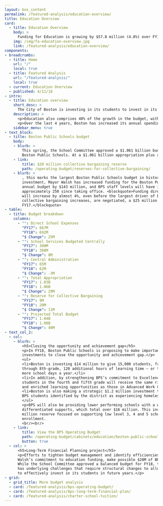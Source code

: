 ```yaml
---
layout: bos_content
permalink: /featured-analysis/education-overview/
title: Education Overview
card:
  - title: Education Overview
    body: >
      Funding for Education is growing by $57.8 million (4.8%) over FY17.
    img: /img/fa-education-overview.jpg
    link: /featured-analysis/education-overview/
components:
- breadcrumbs:
  - title: Home
    url: "/"
    local: true
  - title: Featured Analysis
    url: "/featured-analysis/"
    local: true
  - current: Education Overview
  - published: 4/11/18
- intro:
  - title: Education overview
    short_desc: >
      The City of Boston is investing in its students to invest in its future. Education comprises 40% of the FY18 budget with a projected $1.081 billion to support Boston Public Schools and $174.3 million to support approximately 10,600 Boston students in charter schools.
    description: >
      <p>Education also comprises 40% of the growth in the budget, with an increase of $57.8 million (4.8%) over FY17. This increase is in spite of a projected increase of just $1 million in Chapter 70 Education Aid and a charter reimbursement that is projected to be underfunded by $25 million by the state.</p>
      <p>Over the last 4 years, Boston has increased its annual spending on education by $207 milliion despite a reduction in education funding from the state.</p>
    sidebar_menu: true
- text_block:
  - title: Boston Public Schools budget
    body: 
    - blurb: > 
        This spring, the School Committee approved a $1.061 billion budget for the 
        Boston Public Schools. At a $1.061 billion appropriation plus a 
    - link:
        title: $20 million collective bargaining reserve
        path: /operating-budget/reserves-for-collective-bargaining/
    - blurb: >
        , this marks the largest Boston Public Schools budget in history. With this 
        investment, Mayor Walsh has increased funding for the Boston Public Schools’ 
        annual budget by $143 million, and BPS staff levels will have increased by 
        approximately 250 since taking office. <blockquote>Funding directed to schools 
        will increase by almost 4%, even before the largest driver of BPS costs, employee 
        collective bargaining increases, are negotiated, a $25 million increase over 
        FY17.</blockquote>
- table:
  - title: Budget breakdown
    columns:
      - "": Direct School Expenses
        "FY17": 667M
        "FY18": 692M
        "$ Change": 25M
      - "": School Services Budgeted Centrally
        "FY17": 300M
        "FY18": 308M
        "$ Change": 8M
      - "": Central Administration
        "FY17": 65M
        "FY18": 62M
        "$ Change": -3M
      - "": Total Appropriation
        "FY17": 1.03B
        "FY18": 1.06B
        "$ Change": 29M
      - "": Reserve for Collective Bargaining
        "FY17": 9M
        "FY18": 20M
        "$ Change": 11M
      - "": Projected Total Budget
        "FY17": 1.04B
        "FY18": 1.08B
        "$ Change": 40M
- text_col_2:
  - col:
    - blurb: >
        <h5>Closing the opportunity and achievement gap</h5>
        <p>In FY18, Boston Public Schools is proposing to make important research-backed 
        investments to close the opportunity and achievement gap.</p>
        <ul>
        <li>Boston is investing $14 million to give 15,000 students, from kindergarten 
        through 8th-grade, 120 additional hours of learning time — or the equivalent of 20 
        more school days a year.</li>
        <li>In addition, by strengthening BPS’s commitment to Excellence For All, more 
        students in the fourth and fifth grade will receive the same rigorous instruction 
        and enriched learning opportunities as those in Advanced Work Class (AWC).</li>
        <li>Boston is also making a strategic $1.2 million investment to support 3,000 
        BPS students identified by the district as experiencing homelessness.</li>
        </ul>
        <p>BPS will also be providing lower performing schools with a wide-range of 
        differentiated supports, which total over $16 million. This includes a new $1.25 
        million reserve focused on supporting low level 3, 4 and 5 schools with declining 
        enrollment.
        <br/><br/>
    - link:
        title: View the BPS Operating Budget
        path: /operating-budget/cabinets/education/boston-public-schools
        button: true
  - col: >
      <h5>Long-Term Financial Planning project</h5>
      <p>Efforts to tighten budget management and identify efficiencies, along with Mayor 
      Walsh’s commitment to education funding, make possible $20M of BPS investments. 
      While the School Committee approved a balanced budget for FY18, the District still 
      has underlying challenges that require structural changes to allow Boston to continue 
      to effectively invest in its students in future years.</p>
- grid: 
  - grid_title: More budget analysis
  - card: /featured-analysis/bps-operating-budget/
  - card: /featured-analysis/bps-long-term-financial-plan/
  - card: /featured-analysis/charter-school-tuition/
---
```

